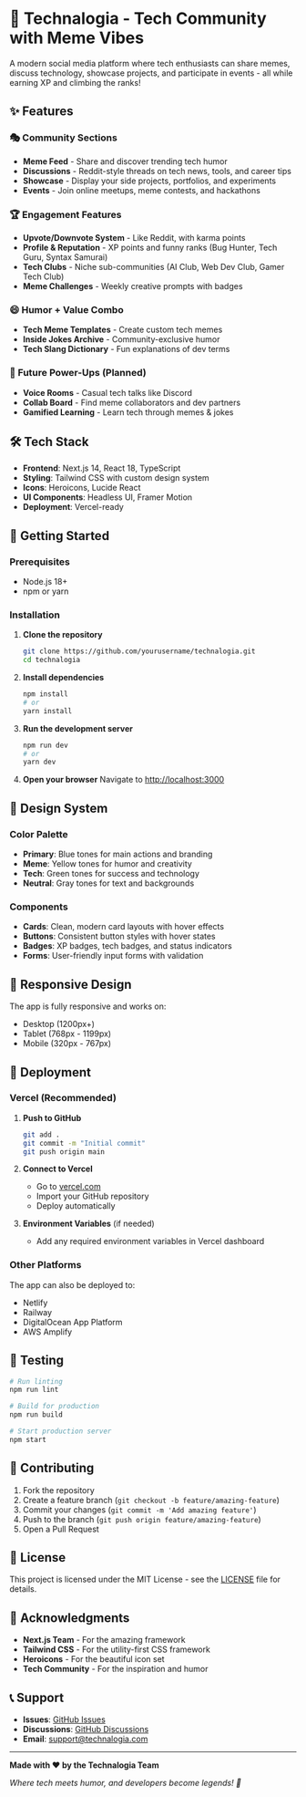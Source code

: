 # 🚀 Technalogia - Tech Community with Meme Vibes

A modern social media platform where tech enthusiasts can share memes, discuss technology, showcase projects, and participate in events - all while earning XP and climbing the ranks!

## ✨ Features

### 🎭 Community Sections
- **Meme Feed** - Share and discover trending tech humor
- **Discussions** - Reddit-style threads on tech news, tools, and career tips
- **Showcase** - Display your side projects, portfolios, and experiments
- **Events** - Join online meetups, meme contests, and hackathons

### 🏆 Engagement Features
- **Upvote/Downvote System** - Like Reddit, with karma points
- **Profile & Reputation** - XP points and funny ranks (Bug Hunter, Tech Guru, Syntax Samurai)
- **Tech Clubs** - Niche sub-communities (AI Club, Web Dev Club, Gamer Tech Club)
- **Meme Challenges** - Weekly creative prompts with badges

### 😄 Humor + Value Combo
- **Tech Meme Templates** - Create custom tech memes
- **Inside Jokes Archive** - Community-exclusive humor
- **Tech Slang Dictionary** - Fun explanations of dev terms

### 🚀 Future Power-Ups (Planned)
- **Voice Rooms** - Casual tech talks like Discord
- **Collab Board** - Find meme collaborators and dev partners
- **Gamified Learning** - Learn tech through memes & jokes

## 🛠️ Tech Stack

- **Frontend**: Next.js 14, React 18, TypeScript
- **Styling**: Tailwind CSS with custom design system
- **Icons**: Heroicons, Lucide React
- **UI Components**: Headless UI, Framer Motion
- **Deployment**: Vercel-ready

## 🚀 Getting Started

### Prerequisites
- Node.js 18+ 
- npm or yarn

### Installation

1. **Clone the repository**
   ```bash
   git clone https://github.com/yourusername/technalogia.git
   cd technalogia
   ```

2. **Install dependencies**
   ```bash
   npm install
   # or
   yarn install
   ```

3. **Run the development server**
   ```bash
   npm run dev
   # or
   yarn dev
   ```

4. **Open your browser**
   Navigate to [http://localhost:3000](http://localhost:3000)

## 🎨 Design System

### Color Palette
- **Primary**: Blue tones for main actions and branding
- **Meme**: Yellow tones for humor and creativity
- **Tech**: Green tones for success and technology
- **Neutral**: Gray tones for text and backgrounds

### Components
- **Cards**: Clean, modern card layouts with hover effects
- **Buttons**: Consistent button styles with hover states
- **Badges**: XP badges, tech badges, and status indicators
- **Forms**: User-friendly input forms with validation

## 📱 Responsive Design

The app is fully responsive and works on:
- Desktop (1200px+)
- Tablet (768px - 1199px)
- Mobile (320px - 767px)

## 🚀 Deployment

### Vercel (Recommended)

1. **Push to GitHub**
   ```bash
   git add .
   git commit -m "Initial commit"
   git push origin main
   ```

2. **Connect to Vercel**
   - Go to [vercel.com](https://vercel.com)
   - Import your GitHub repository
   - Deploy automatically

3. **Environment Variables** (if needed)
   - Add any required environment variables in Vercel dashboard

### Other Platforms

The app can also be deployed to:
- Netlify
- Railway
- DigitalOcean App Platform
- AWS Amplify

## 🧪 Testing

```bash
# Run linting
npm run lint

# Build for production
npm run build

# Start production server
npm start
```

## 🤝 Contributing

1. Fork the repository
2. Create a feature branch (`git checkout -b feature/amazing-feature`)
3. Commit your changes (`git commit -m 'Add amazing feature'`)
4. Push to the branch (`git push origin feature/amazing-feature`)
5. Open a Pull Request

## 📝 License

This project is licensed under the MIT License - see the [LICENSE](LICENSE) file for details.

## 🙏 Acknowledgments

- **Next.js Team** - For the amazing framework
- **Tailwind CSS** - For the utility-first CSS framework
- **Heroicons** - For the beautiful icon set
- **Tech Community** - For the inspiration and humor

## 📞 Support

- **Issues**: [GitHub Issues](https://github.com/yourusername/technalogia/issues)
- **Discussions**: [GitHub Discussions](https://github.com/yourusername/technalogia/discussions)
- **Email**: support@technalogia.com

---

**Made with ❤️ by the Technalogia Team**

*Where tech meets humor, and developers become legends! 🚀*
